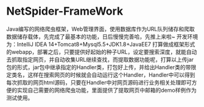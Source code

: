 # NetSpider-FrameWork
Java编写的网络爬虫框架，Web管理界面，使用数据库作为URL队列储存和爬取数据储存载体，先完成了最基本的功能，日后慢慢完善哈，先推上来啦~
开发环境为：IntelliJ IDEA 14+Tomcat8+Mysql5.5+JDK1.8+JavaEE7
打算做成框架形式的webapp，部署之后，只要提供好起始的种子URL，设定要搜索深度，就能自动去抓取指定网页，并自动收集URL继续查找，而提取数据功能呢，打算以上传jar包的形式，jar包中继承指定的Handler类，打包好上传，并给出Handler类的带限定类名，这样在搜索网页的时候就会自动运行这个Handler，Handler中可以得到每次抓取的网页html源码，只要在Handler中对网页源码进行业务相关处理即可方便的实现自己需要的网络爬虫功能，里面提供了提取网页中邮箱的demo样例作为测试使用。
